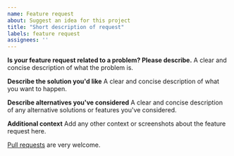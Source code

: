 ```yaml
---
name: Feature request
about: Suggest an idea for this project
title: "Short description of request"
labels: feature request
assignees: ''
---
```


**Is your feature request related to a problem? Please describe.** A clear and concise description of what the problem is.

**Describe the solution you'd like** A clear and concise description of what you want to happen.

**Describe alternatives you've considered** A clear and concise description of any alternative solutions or features you've considered.

**Additional context** Add any other context or screenshots about the feature request here.

[Pull requests](https://github.com/Ramo-Y/PersonalRecord/pulls) are very welcome.